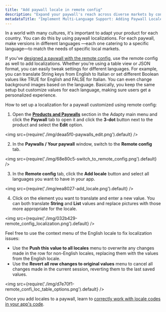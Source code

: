 ```yaml
---
title: "Add paywall locale in remote config"
description: "Expand your paywall's reach across diverse markets by configuring locales in remote config. Learn how to optimize localization and cater to specific regional preferences"
metadataTitle: "Implement Multi-Language Support: Adding Paywall Locale in Remote Config"
---
```


In a world with many cultures, it's important to adapt your product for each country. You can do this by using paywall localizations. For each paywall, make versions in different languages —each one catering to a specific language—to match the needs of specific local markets.

If you've [designed a paywall with the remote config](customize-paywall-with-remote-config), use the remote config as well to add localizations. Whether you're using a table view or JSON format, you can easily tweak settings for different languages. For example, you can translate String keys from English to Italian or set different Boolean values like TRUE for English and FALSE for Italian. You can even change background images based on the language. Basically, you keep the same setup but customize values for each language, making sure users get a personalized experience.

How to set up a localization for a paywall customized using remote config:

1. Open the [**Products and Paywalls**](https://app.adapty.io/paywalls) section in the Adapty main menu and click the **Paywall** tab to open it and click the **3-dot** button next to the product and select the **Edit** option.

   
<img
  src={require('./img/deaa5f0-paywalls_edit.png').default}
/>




2. In the **Paywalls / Your paywall** window, switch to the **Remote config** tab.

   
<img
  src={require('./img/68e80c5-switch_to_remote_config.png').default}
/>




3. In the **Remote config** tab, click the **Add locale** button and select all languages you want to have in your app.

   
<img
  src={require('./img/eea8027-add_locale.png').default}
/>




4. Click on the element you want to translate and enter a new value. You can both translate **String** and **List** values and replace pictures with those more appropriate for the locale. 

   
<img
  src={require('./img/032b429-remote_config_localization.png').default}
/>




Feel free to use the context menu of the English locale to fix localization issues:

- Use the **Push this value to all locales** menu to overwrite any changes made in the row for non-English locales, replacing them with the values from the English locale.
- Use the **Revert all row changes to original values** menu to cancel all changes made in the current session, reverting them to the last saved values.

  
<img
  src={require('./img/d7e70f1-remote_confi_loc_table_options.png').default}
/>




Once you add locales to a paywall, learn to [correctly work with locale codes in your app's code](localizations-and-locale-codes).